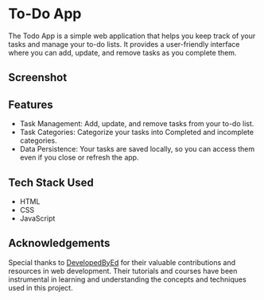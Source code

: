 # To-Do App

The Todo App is a simple web application that helps you keep track of your tasks and manage your to-do lists. It provides a user-friendly interface where you can add, update, and remove tasks as you complete them.

## Screenshot

[](./Screenshot.png)

## Features

- Task Management: Add, update, and remove tasks from your to-do list.
- Task Categories: Categorize your tasks into Completed and incomplete categories.
- Data Persistence: Your tasks are saved locally, so you can access them even if you close or refresh the app.

## Tech Stack Used

- HTML
- CSS
- JavaScript

## Acknowledgements

Special thanks to [DevelopedByEd](https://github.com/developedbyed) for their valuable contributions and resources in web development. Their tutorials and courses have been instrumental in learning and understanding the concepts and techniques used in this project.
